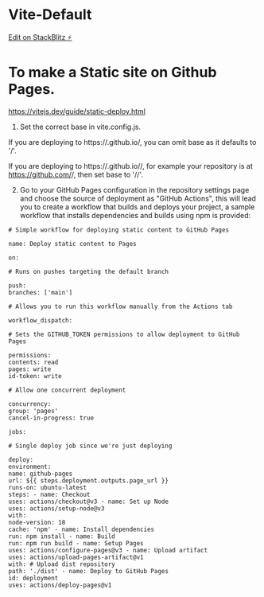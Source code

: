 # Vite-Default

[Edit on StackBlitz ⚡️](https://stackblitz.com/edit/vitejs-vite-bythgn)

# To make a Static site on Github Pages.

https://vitejs.dev/guide/static-deploy.html

1. Set the correct base in vite.config.js.

If you are deploying to https://<USERNAME>.github.io/, you can omit base as it defaults to '/'.

If you are deploying to https://<USERNAME>.github.io/<REPO>/, for example your repository is at https://github.com/<USERNAME>/<REPO>, then set base to '/<REPO>/'.

2. Go to your GitHub Pages configuration in the repository settings page and choose the source of deployment as "GitHub Actions", this will lead you to create a workflow that builds and deploys your project, a sample workflow that installs dependencies and builds using npm is provided:

```
# Simple workflow for deploying static content to GitHub Pages

name: Deploy static content to Pages

on:

# Runs on pushes targeting the default branch

push:
branches: ['main']

# Allows you to run this workflow manually from the Actions tab

workflow_dispatch:

# Sets the GITHUB_TOKEN permissions to allow deployment to GitHub Pages

permissions:
contents: read
pages: write
id-token: write

# Allow one concurrent deployment

concurrency:
group: 'pages'
cancel-in-progress: true

jobs:

# Single deploy job since we're just deploying

deploy:
environment:
name: github-pages
url: ${{ steps.deployment.outputs.page_url }}
runs-on: ubuntu-latest
steps: - name: Checkout
uses: actions/checkout@v3 - name: Set up Node
uses: actions/setup-node@v3
with:
node-version: 18
cache: 'npm' - name: Install dependencies
run: npm install - name: Build
run: npm run build - name: Setup Pages
uses: actions/configure-pages@v3 - name: Upload artifact
uses: actions/upload-pages-artifact@v1
with: # Upload dist repository
path: './dist' - name: Deploy to GitHub Pages
id: deployment
uses: actions/deploy-pages@v1
```

